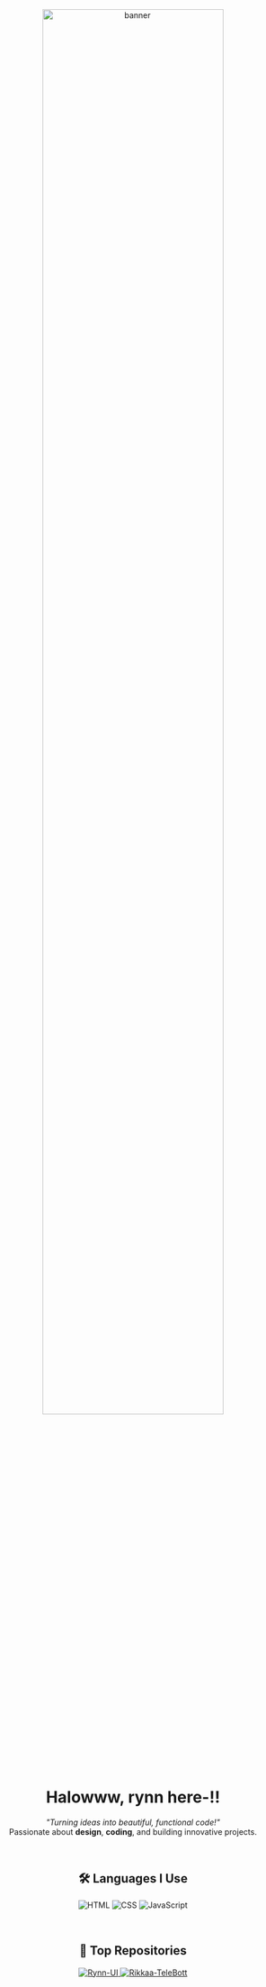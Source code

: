 <div align="center">
  <img src="https://files.catbox.moe/8npos5.jpg" alt="banner" align="center" width="80%">
  
  <h1>Halowww, rynn here-!!</h1>
  
  <p>
    <em>"Turning ideas into beautiful, functional code!"</em><br>
    Passionate about <strong>design</strong>, <strong>coding</strong>, and building innovative projects.
  </p>
  
  <br>
  <h2>🛠️ Languages I Use</h2>
  
  <p>
    <img src="https://img.shields.io/badge/HTML5-E34F26?style=flat-square&logo=html5&logoColor=white" alt="HTML">
    <img src="https://img.shields.io/badge/CSS3-1572B6?style=flat-square&logo=css3&logoColor=white" alt="CSS">
    <img src="https://img.shields.io/badge/JavaScript-F7DF1E?style=flat-square&logo=javascript&logoColor=black" alt="JavaScript">
  </p>
  
  <br>
  <h2>📂 Top Repositories</h2>
</div>

<div align="center">
  
  <a href="https://github.com/rynxzyy/Rynn-UI">
    <img src="https://github-readme-stats.vercel.app/api/pin/?username=rynxzyy&repo=Rynn-UI&theme=transparent" alt="Rynn-UI">
  </a>
  <a href="https://github.com/rynxzyy/Rikkaa-TeleBott">
    <img src="https://github-readme-stats.vercel.app/api/pin/?username=rynxzyy&repo=Rikkaa-TeleBott&theme=transparent" alt="Rikkaa-TeleBott">
  </a>
  
</div>
